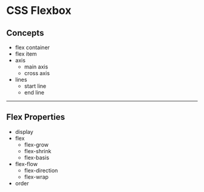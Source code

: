 # CSS Flexbox

## Concepts
* flex container
* flex item
* axis
  - main axis
  - cross axis
* lines
  - start line
  - end line

---

## Flex Properties
* display
* flex
  - flex-grow
  - flex-shrink
  - flex-basis
* flex-flow
  - flex-direction
  - flex-wrap
* order
